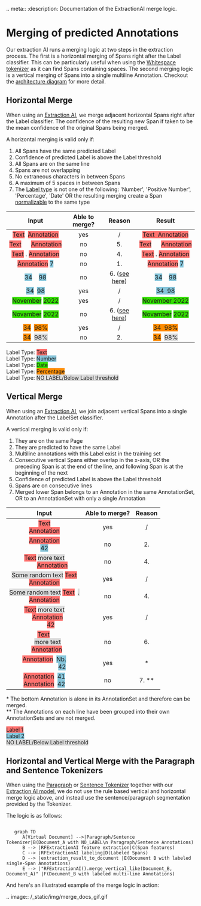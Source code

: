 .. meta::
   :description: Documentation of the ExtractionAI merge logic.

# Merging of predicted Annotations

Our extraction AI runs a merging logic at two steps in the extraction process. The first is a horizontal merging of Spans right after the Label classifier. This can be particularly useful when using the [Whitespace tokenizer](https://dev.konfuzio.com/sdk/sourcecode.html#konfuzio_sdk.tokenizer.regex.WhitespaceTokenizer) as it can find Spans containing spaces. The second merging logic is a vertical merging of Spans into a single multiline Annotation. Checkout the [architecture diagram](https://dev.konfuzio.com/sdk/contribution.html#architecture-sdk-to-server) for more detail.

## Horizontal Merge

When using an [Extraction AI](https://dev.konfuzio.com/sdk/sourcecode.html#extraction-ai), we merge adjacent horizontal Spans right after the Label classifier. The confidence of the resulting new Span if taken to be the mean confidence of the original Spans being merged.

A horizontal merging is valid only if:
1. All Spans have the same predicted Label
2. Confidence of predicted Label is above the Label threshold
3. All Spans are on the same line
4. Spans are not overlapping
5. No extraneous characters in between Spans
6. A maximum of 5 spaces in between Spans
7. The [Label type](https://dev.konfuzio.com/web/api.html#supported-data-normalization) is not one of the following: 'Number', 'Positive Number', 'Percentage', 'Date'
 OR the resulting merging create a Span [normalizable](https://dev.konfuzio.com/web/api.html#supported-data-normalization) to the same type

|          Input          | Able to merge? | Reason | Result |
|:-----------------------:|:-----------:| :-----------: | :-----------: |
|  <span style="background-color: #ff726f">Text</span><span>&nbsp;&nbsp;</span><span style="background-color: #ff726f">Annotation</span> |      yes     |    /    | <span style="background-color: #ff726f">Text</span><span style="background-color: #ff726f">&nbsp;&nbsp;</span><span style="background-color: #ff726f">Annotation</span> |
|  <span style="background-color: #ff726f">Text</span><span>&nbsp;&nbsp;&nbsp;&nbsp;&nbsp;&nbsp;</span><span style="background-color: #ff726f">Annotation</span> |      no     |    5.    | <span style="background-color: #ff726f">Text</span><span>&nbsp;&nbsp;&nbsp;&nbsp;&nbsp;&nbsp;</span><span style="background-color: #ff726f">Annotation</span> |
|  <span style="background-color: #ff726f">Text</span><span>&nbsp;.&nbsp;</span><span style="background-color: #ff726f">Annotation</span> |      no     |    4.    | <span style="background-color: #ff726f">Text</span><span>&nbsp;.&nbsp;</span><span style="background-color: #ff726f">Annotation</span> |
|  <span style="background-color: #ff726f">Annotation</span><span>&nbsp;</span><span style="background-color: #86c5da">7</span> |      no     |    1.    | <span style="background-color: #ff726f">Annotation</span><span>&nbsp;</span><span style="background-color: #86c5da">7</span> |
|  <span style="background-color: #86c5da">34</span><span>&nbsp;&nbsp;&nbsp;&nbsp;</span><span style="background-color: #86c5da">98</span> |      no     |  6. ([see here](https://dev.konfuzio.com/web/api.html#numbers))  | <span style="background-color: #86c5da">34</span><span>&nbsp;&nbsp;&nbsp;&nbsp;</span><span style="background-color: #86c5da">98</span> |
|  <span style="background-color: #86c5da">34</span><span>&nbsp;&nbsp;</span><span style="background-color: #86c5da">98</span> |      yes     |  /  | <span style="background-color: #86c5da">34</span><span style="background-color: #86c5da">&nbsp;&nbsp;</span><span style="background-color: #86c5da">98</span> |
|  <span style="background-color: #34df00">November</span><span>&nbsp;</span><span style="background-color: #34df00">2022</span> |     yes     |   /    | <span style="background-color: #34df00">November</span><span style="background-color: #34df00">&nbsp;</span><span style="background-color: #34df00">2022</span> |
|  <span style="background-color: #34df00">Novamber</span><span>&nbsp;</span><span style="background-color: #34df00">2022</span> |     no     |    6. ([see here](https://dev.konfuzio.com/web/api.html#date-values))   | <span style="background-color: #34df00">Novamber</span><span>&nbsp;</span><span style="background-color: #34df00">2022</span> |
|  <span style="background-color: #ff8c00">34</span><span>&nbsp;&nbsp;</span><span style="background-color: #ff8c00">98%</span> |      yes     |  /  | <span style="background-color: #ff8c00">34</span><span style="background-color: #ff8c00">&nbsp;&nbsp;</span><span style="background-color: #ff8c00">98%</span> |
|  <span style="background-color: #ff8c00">34</span><span>&nbsp;&nbsp;</span><span style="background-color: #dcdcdc">98%</span> |      no     |  2.  | <span style="background-color: #ff8c00">34</span><span>&nbsp;&nbsp;</span><span style="background-color: #dcdcdc">98%</span> |


Label Type: <span style="background-color: #ff726f">Text</span><br>
Label Type: <span style="background-color: #86c5da">Number</span><br>
Label Type: <span style="background-color: #34df00">Date</span><br>
Label Type: <span style="background-color: #ff8c00">Percentage</span><br>
Label Type: <span style="background-color: #dcdcdc">NO LABEL/Below Label threshold</span>


## Vertical Merge

When using an [Extraction AI](https://dev.konfuzio.com/sdk/sourcecode.html#extraction-ai), we join adjacent vertical Spans into a single Annotation after the LabelSet classifier. 

A vertical merging is valid only if:

1. They are on the same Page
2. They are predicted to have the same Label
3. Multiline annotations with this Label exist in the training set
4. Consecutive vertical Spans either overlap in the x-axis, OR the preceding Span is at the end of the line, and following Span is at the beginning of the next
5. Confidence of predicted Label is above the Label threshold
6. Spans are on consecutive lines
7. Merged lower Span belongs to an Annotation in the same AnnotationSet, OR to an AnnotationSet with only a single Annotation

|          Input          | Able to merge? | Reason |
|:-----------------------:|:----------:| :-----------: |
|  <span style="background-color: #ff726f">Text</span><br><span style="background-color: #ff726f">Annotation</span> |      yes     |    /    | 
|  <span style="background-color: #ff726f">Annotation</span><br><span style="background-color: #86c5da">42</span> |      no     |    2.    |
|  <span style="background-color: #ff726f">Text</span><span>&nbsp;</span><span style="background-color: #dcdcdc">more text</span><br><span>&nbsp;&nbsp;&nbsp;&nbsp;&nbsp;&nbsp;&nbsp;&nbsp;&nbsp;&nbsp;</span><span style="background-color: #ff726f">Annotation</span> |     no     |    4.    | 
| <span style="background-color: #dcdcdc">Some random text</span><span>&nbsp;</span><span style="background-color: #ff726f">Text</span><br><span style="background-color: #ff726f">Annotation</span> |      yes     |    /    |
| <span style="background-color: #dcdcdc">Some random text</span><span>&nbsp;</span><span style="background-color: #ff726f">Text</span><span>&nbsp;&nbsp;</span><span style="background-color: #dcdcdc">.</span><br><span style="background-color: #ff726f">Annotation</span> |      no     |    4.    |
|  <span style="background-color: #ff726f">Text</span><span>&nbsp;</span><span style="background-color: #dcdcdc">more text</span><br><span>&nbsp;&nbsp;&nbsp;&nbsp;</span><span style="background-color: #ff726f">Annotation</span><br><span>&nbsp;&nbsp;&nbsp;&nbsp;&nbsp;&nbsp;&nbsp;&nbsp;</span><span style="background-color: #ff726f">42</span> |     yes     |    /    |
|  <span style="background-color: #ff726f">Text</span><span>&nbsp;</span><br><span>&nbsp;&nbsp;&nbsp;&nbsp;&nbsp;&nbsp;&nbsp;&nbsp;</span><span style="background-color: #dcdcdc">more text</span><span>&nbsp;&nbsp;&nbsp;&nbsp;</span><br><span>&nbsp;&nbsp;&nbsp;</span><span style="background-color: #ff726f">Annotation</span> |     no     |    6.    |
|  <span style="background-color: #ff726f">Annotation</span><span>&nbsp;&nbsp;</span><span style="background-color: #86c5da">Nb.</span><br><span>&nbsp;&nbsp;&nbsp;&nbsp;&nbsp;&nbsp;&nbsp;&nbsp;&nbsp;&nbsp;&nbsp;&nbsp;&nbsp;&nbsp;&nbsp;&nbsp;&nbsp;&nbsp;&nbsp;&nbsp;&nbsp;&nbsp;</span><span style="background-color: #86c5da">42</span> |      yes     |   <span>*</span>  |
|  <span style="background-color: #ff726f">Annotation</span><span>&nbsp;&nbsp;</span><span style="background-color: #86c5da">41</span><br><span style="background-color: #ff726f">Annotation</span><span>&nbsp;&nbsp;</span><span style="background-color: #86c5da">42</span> |      no     |    7. <span>**</span> |

<span>* The bottom Annotation is alone in its AnnotationSet and therefore can be merged.</span><br>
<span>** The Annotations on each line have been grouped into their own AnnotationSets and are not merged.</span>

<span style="background-color: #ff726f">Label 1</span><br>
<span style="background-color: #86c5da">Label 2</span><br>
<span style="background-color: #dcdcdc">NO LABEL/Below Label threshold</span>


## Horizontal and Vertical Merge with the Paragraph and Sentence Tokenizers

When using the [Paragraph](https://dev.konfuzio.com/sdk/sourcecode.html#paragraph-tokenizer) or [Sentence Tokenizer](https://dev.konfuzio.com/sdk/sourcecode.html#sentence-tokenizer) together with our [Extraction AI model](https://dev.konfuzio.com/sdk/sourcecode.html#extraction-ai), we do not use the rule based vertical and horizontal merge logic above, and instead use the sentence/paragraph segmentation provided by the Tokenizer.

The logic is as follows:

```mermaid

   graph TD
      A[Virtual Document] -->|Paragraph/Sentence Tokenizer|B(Document_A with NO_LABEL\n Paragraph/Sentence Annotations)
      B --> |RFExtractionAI feature extraction|C(Span features)
      C --> |RFExtractionAI labeling|D(Labeled Spans)
      D --> |extraction_result_to_document |E(Document B with labeled single-Span Annotations)
      E --> |"RFExtractionAI().merge_vertical_like(Document_B, Document_A)" |F(Document_B with labeled multi-line Annotations)
```


And here's an illustrated example of the merge logic in action:

.. image:: /_static/img/merge_docs_gif.gif
